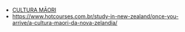 - [CULTURA MĀORI](https://www.newzealand.com/br/maori-culture/)
- https://www.hotcourses.com.br/study-in-new-zealand/once-you-arrive/a-cultura-maori-da-nova-zelandia/

